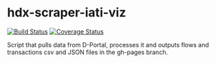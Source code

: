 # hdx-scraper-iati-viz
[![Build Status](https://github.com/OCHA-DAP/hdx-scraper-iati-viz/actions/workflows/run-python-tests.yml/badge.svg)](https://github.com/OCHA-DAP/hdx-scraper-iati-viz/actions/workflows/run-python-tests.yml) [![Coverage Status](https://coveralls.io/repos/github/OCHA-DAP/hdx-scraper-iati-viz/badge.svg?branch=main&ts=1)](https://coveralls.io/github/OCHA-DAP/hdx-scraper-iati-viz?branch=main)

Script that pulls data from D-Portal, processes it and outputs flows and transactions csv and JSON files in the 
gh-pages branch.